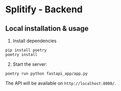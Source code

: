 # Splitify - Backend


## Local installation & usage

1. Install dependencies
```
pip install poetry
poetry install
```

2. Start the server:
```
poetry run python fastapi_app/app.py
```

The API will be available on `http://localhost:8000/`.
